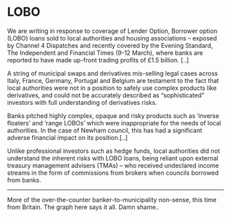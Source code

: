 # LOBO

We are writing in response to coverage of Lender Option, Borrower option (LOBO) loans sold to local authorities and housing associations – exposed by Channel 4 Dispatches and recently covered by the Evening Standard, The Independent and Financial Times (9-12 March), where banks are reported to have made up-front trading profits of £1.5 billion. [..]

A string of municipal swaps and derivatives mis-selling legal cases across Italy, France, Germany, Portugal and Belgium are testament to the fact that local authorities were not in a position to safely use complex products like derivatives, and could not be accurately described as “sophisticated” investors with full understanding of derivatives risks.

Banks pitched highly complex, opaque and risky products such as ‘inverse floaters’ and ‘range LOBOs’ which were inappropriate for the needs of local authorities. In the case of Newham council, this has had a significant adverse financial impact on its position.[..]

Unlike professional investors such as hedge funds, local authorities did not understand the inherent risks with LOBO loans, being reliant upon external treasury management advisers (TMAs) – who received undeclared income streams in the form of commissions from brokers when councils borrowed from banks.

---

More of the over-the-counter banker-to-municipality non-sense, this time from Britain. The graph here says it all. Damn shame..











